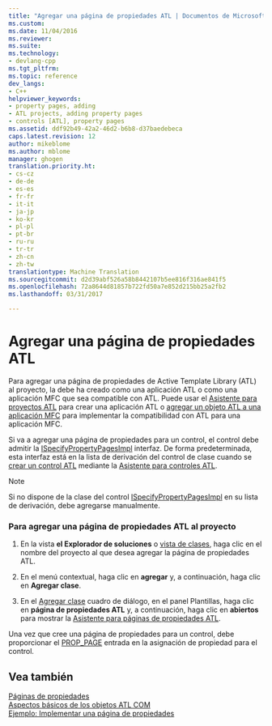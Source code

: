 ```yaml
---
title: "Agregar una página de propiedades ATL | Documentos de Microsoft"
ms.custom: 
ms.date: 11/04/2016
ms.reviewer: 
ms.suite: 
ms.technology:
- devlang-cpp
ms.tgt_pltfrm: 
ms.topic: reference
dev_langs:
- C++
helpviewer_keywords:
- property pages, adding
- ATL projects, adding property pages
- controls [ATL], property pages
ms.assetid: ddf92b49-42a2-46d2-b6b8-d37baedebeca
caps.latest.revision: 12
author: mikeblome
ms.author: mblome
manager: ghogen
translation.priority.ht:
- cs-cz
- de-de
- es-es
- fr-fr
- it-it
- ja-jp
- ko-kr
- pl-pl
- pt-br
- ru-ru
- tr-tr
- zh-cn
- zh-tw
translationtype: Machine Translation
ms.sourcegitcommit: d2d39abf526a58b8442107b5ee816f316ae841f5
ms.openlocfilehash: 72a8644d81857b722fd50a7e852d215bb25a2fb2
ms.lasthandoff: 03/31/2017

---
```

# <a name="adding-an-atl-property-page"></a>Agregar una página de propiedades ATL
Para agregar una página de propiedades de Active Template Library (ATL) al proyecto, la debe ha creado como una aplicación ATL o como una aplicación MFC que sea compatible con ATL. Puede usar el [Asistente para proyectos ATL](../../atl/reference/atl-project-wizard.md) para crear una aplicación ATL o [agregar un objeto ATL a una aplicación MFC](../../mfc/reference/adding-atl-support-to-your-mfc-project.md) para implementar la compatibilidad con ATL para una aplicación MFC.  
  
 Si va a agregar una página de propiedades para un control, el control debe admitir la [ISpecifyPropertyPagesImpl](../../atl/reference/ispecifypropertypagesimpl-class.md) interfaz. De forma predeterminada, esta interfaz está en la lista de derivación del control de clase cuando se [crear un control ATL](../../atl/reference/adding-an-atl-control.md) mediante la [Asistente para controles ATL](../../atl/reference/atl-control-wizard.md).  
  
> [!NOTE]
>  Si no dispone de la clase del control [ISpecifyPropertyPagesImpl](../../atl/reference/ispecifypropertypagesimpl-class.md) en su lista de derivación, debe agregarse manualmente.  
  
### <a name="to-add-an-atl-property-page-to-your-project"></a>Para agregar una página de propiedades ATL al proyecto  
  
1.  En la vista **el Explorador de soluciones** o [vista de clases](http://msdn.microsoft.com/en-us/8d7430a9-3e33-454c-a9e1-a85e3d2db925), haga clic en el nombre del proyecto al que desea agregar la página de propiedades ATL.  
  
2.  En el menú contextual, haga clic en **agregar** y, a continuación, haga clic en **Agregar clase**.  
  
3.  En el [Agregar clase](../../ide/add-class-dialog-box.md) cuadro de diálogo, en el panel Plantillas, haga clic en **página de propiedades ATL** y, a continuación, haga clic en **abiertos** para mostrar la [Asistente para páginas de propiedades ATL](../../atl/reference/atl-property-page-wizard.md).  
  
 Una vez que cree una página de propiedades para un control, debe proporcionar el [PROP_PAGE](property-map-macros.md#prop_page) entrada en la asignación de propiedad para el control.  
  
## <a name="see-also"></a>Vea también  
 [Páginas de propiedades](../../atl/atl-com-property-pages.md)   
 [Aspectos básicos de los objetos ATL COM](../../atl/fundamentals-of-atl-com-objects.md)   
 [Ejemplo: Implementar una página de propiedades](../../atl/example-implementing-a-property-page.md)


